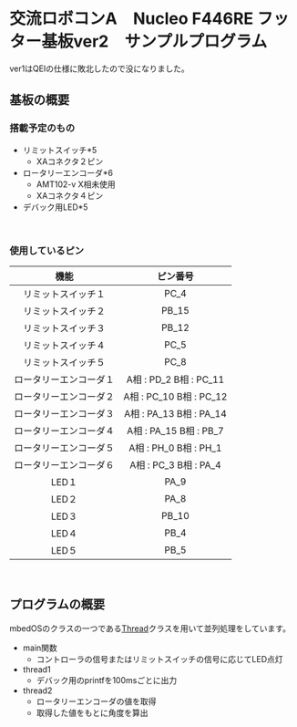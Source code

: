 # 交流ロボコンA　Nucleo F446RE フッター基板ver2　サンプルプログラム
ver1はQEIの仕様に敗北したので没になりました。
<br>


## 基板の概要
### 搭載予定のもの
- リミットスイッチ*5
  - XAコネクタ２ピン
- ロータリーエンコーダ*6
  - AMT102-v X相未使用
  - XAコネクタ４ピン
- デバック用LED*5

<br>

### 使用しているピン
|機能|ピン番号|
| :--: | :--: |
|リミットスイッチ１|PC_4|
|リミットスイッチ２|PB_15|
|リミットスイッチ３|PB_12|
|リミットスイッチ４|PC_5|
|リミットスイッチ５|PC_8|
|ロータリーエンコーダ１|A相 : PD_2  B相 : PC_11|
|ロータリーエンコーダ２|A相 : PC_10 B相 : PC_12|
|ロータリーエンコーダ３|A相 : PA_13 B相 : PA_14|
|ロータリーエンコーダ４|A相 : PA_15 B相 : PB_7 |
|ロータリーエンコーダ５|A相 : PH_0  B相 : PH_1 |
|ロータリーエンコーダ６|A相 : PC_3  B相 : PA_4 |
|LED１|PA_9|
|LED２|PA_8|
|LED３|PB_10|
|LED４|PB_4|
|LED５|PB_5|

<br>

## プログラムの概要
mbedOSのクラスの一つである[Thread](https://os.mbed.com/docs/mbed-os/v6.15/apis/thread.html)クラスを用いて並列処理をしています。
- main関数
    - コントローラの信号またはリミットスイッチの信号に応じてLED点灯
- thread1
    - デバック用のprintfを100msごとに出力
- thread2
    - ロータリーエンコーダの値を取得
    - 取得した値をもとに角度を算出